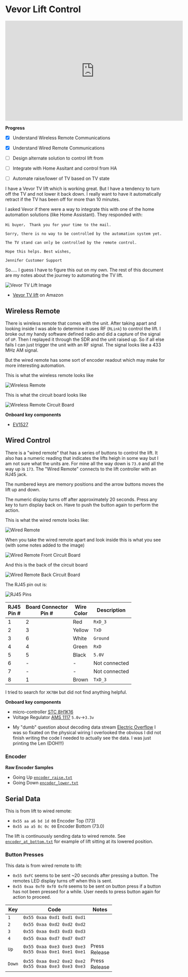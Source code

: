 # Vevor Lift Control

<iframe width="560" height="315" src="https://www.youtube.com/embed/0HHHwE2EETI" title="YouTube video player" frameborder="0" allow="accelerometer; autoplay; clipboard-write; encrypted-media; gyroscope; picture-in-picture" allowfullscreen></iframe>


**Progress**

- [x] Understand Wireless Remote Communications
- [x] Understand Wired Remote Communications
- [ ] Design alternate solution to control lift from 
- [ ] Integrate with Home Assitant and control from HA
- [ ] Automate raise/lower of TV based on TV state


I have a Vevor TV lift which is working great. But I have a tendency to turn off the TV and not lower it back down. I really want to have it automatically retract if the TV has been off for more than 10 minutes.

I asked Vevor if there were a way to integrate this with one of the home automation solutions (like Home Assistant). They responded with:

```
Hi buyer， Thank you for your time to the mail. 

Sorry, there is no way to be controlled by the automation system yet. 

The TV stand can only be controlled by the remote control. 

Hope this helps. Best wishes, 

Jennifer Customer Support
```

So..... I guess I have to figure this out on my own. The rest of this document are my notes about the journey to automating the TV lift.


![Vevor TV Lift Image](./images/vevor_ift_product_image.jpg)

* [Vevor TV lift](https://www.amazon.com/gp/product/B08B1M3L1W/ref=ppx_yo_dt_b_search_asin_title?ie=UTF8&th=1) on Amazon

## Wireless Remote

There is wireless remote that comes with the unit. After taking apart and looking inside I was able to determine it uses RF (`RLink`) to control the lift. I broke out my handy software defined radio and did a capture of the signal of `UP`. Then I replayed it through the SDR and the unit raised up. So if all else fails I can just trigger the unit with an RF signal. The signal looks like a 433 MHz AM signal.

But the wired remote has some sort of encoder readout which may make for more interesting automation.

This is what the wireless remote looks like

![Wireless Remote](./images/wireless_remote_000.JPG)

This is what the circuit board looks like

![Wireless Remote Circuit Board](./images/wirelessRemote_001.JPG)


**Onboard key components**

* [EV1527](./docs/sunrom-206000.pdf)


## Wired Control

There is a "wired remote" that has a series of buttons to control the lift. It also has a numeric reading that indicates the lifts heigh in some way but I am not sure what the units are. For mine all the way down is `73.0` and all the way up is `173`. The "Wired Remote" connects to the lift controller with an RJ45 jack.

The numbered keys are memory positions and the arrow buttons moves the lift up and down.

The numeric display turns off after approximately 20 seconds. Press any key to turn display back on. Have to push the button again to perform the action.

This is what the wired remote looks like:

![Wired Remote](images/wiredRemote_000.jpg)


When you take the wired remote apart and look inside this is what you see (with some notes added to the image)

![Wired Remote Front Circuit Board](./images/wiredRemote_002_2.JPG)

And this is the back of the circuit board

![Wired Remote Back Circuit Board](./images/wiredRemote_003.JPG)

The RJ45 pin out is:

![RJ45 Pins](./images/RJ45.png)

| RJ45<br>Pin # | Board Connector<br>Pin # | Wire<br>Color | Description |
|---|---|---|---|
|1 | 2 | Red | `RxD_3` |
|2 | 3 | Yellow | `TxD` |
|3 | 6 | White | `Ground` |
|4 | 4 | Green | `RxD` |
|5 | 5 | Black | `5.0V`|
|6 | - | - | Not connected |
|7 | - | - | Not connected |
|8 | 1 | Brown | `TxD_3` |


I tried to search for `XK7BH` but did not find anything helpful.


**Onboard key components**

- micro-controller [STC 8H1K16](https://www.stcmicro.com/datasheet/STC8F-en.pdf)
- Voltage Regulator [AMS 1117](http://www.advanced-monolithic.com/pdf/ds1117.pdf) `5.0v`->`3.3v`
* My "dumb" question about decoding data stream [Electric Overflow](https://electronics.stackexchange.com/questions/599134/how-decode-serial-data-stream?noredirect=1#comment1574777_599134) I was so fixated on the physical wiring I overlooked the obvious I did not finish writing the code I needed to actually see the data. I was just printing the Len (DOH!!!)

### Encoder

**Raw Encoder Samples**

* Going Up [`encoder_raise.txt`](./raw_serial_captures/encoder_raise.txt)
* Going Down [`encoder_lower.txt`](./raw_serial_captures/encoder_lower.txt)

## Serial Data

This is from lift to wired remote:

* `0x55 aa a6 bd 1d 00` Encoder Top (173)
* `0x55 aa a5 8c 0c 00` Encoder Bottom (73.0)

The lift is continuously sending data to wired remote. See [`encoder_at_bottom.txt`](./raw_serial_captures/encoder_at_bottom.txt) for example of lift sitting at its lowered position.


### Button Presses

This data is from wired remote to lift:

* `0x55 0xFC` seems to be sent ~20 seconds after pressing a button. The remotes LED display turns off when this is sent.
* `0x55 0xaa 0xf0 0xf0 0xf0` seems to be sent on button press if a button has not been pressed for a while. User needs to press button again for action to proceed.


| **Key** | **Code** | **Notes**|
|---|---|---|
| `1` | `0x55 0xaa 0xd1 0xd1 0xd1` | |
| `2` | `0x55 0xaa 0xd2 0xd2 0xd2` | |
| `3` | `0x55 0xaa 0xd3 0xd3 0xd3` | |
| `4` | `0x55 0xaa 0xd7 0xd7 0xd7` | |
| `Up` | `0x55 0xaa 0xe3 0xe3 0xe3` <br> `0x55 0xaa 0xe1 0xe1 0xe1` | Press<br>Release |
| `Down` | `0x55 0xaa 0xe2 0xe2 0xe2` <br> `0x55 0xaa 0xe3 0xe3 0xe3` | Press<br>Release |


